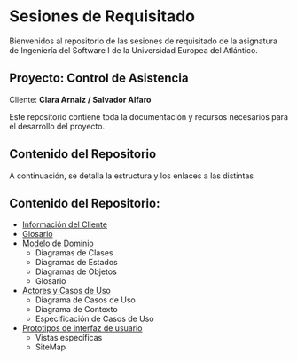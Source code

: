# Sesiones de Requisitado

Bienvenidos al repositorio de las sesiones de requisitado de la asignatura de Ingeniería del Software I de la Universidad Europea del Atlántico.

## Proyecto: **Control de Asistencia**

Cliente: **Clara Arnaiz / Salvador Alfaro**

Este repositorio contiene toda la documentación y recursos necesarios para el desarrollo del proyecto.

## Contenido del Repositorio

A continuación, se detalla la estructura y los enlaces a las distintas

## Contenido del Repositorio:
- [Información del Cliente](/informaciónDelCliente/)
- [Glosario](/documentos/glosario.md)
- [Modelo de Dominio](/documentos/modeloDelDominio/README.md)
  - Diagramas de Clases
  - Diagramas de Estados
  - Diagramas de Objetos
  - Glosario
- [Actores y Casos de Uso](/documentos/casosDeUso/README.md)
  - Diagrama de Casos de Uso
  - Diagrama de Contexto
  - Especificación de Casos de Uso
- [Prototipos de interfaz de usuario](/documentos/prototipos/README.md)
  - Vistas específicas
  - SiteMap
